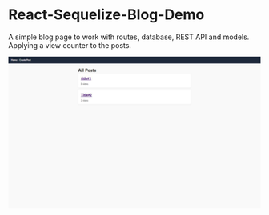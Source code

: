 # React-Sequelize-Blog-Demo
A simple blog page to work with routes, database, REST API and models. Applying a view counter to the posts.

![Homepage (All Posts)](git-blog01.jpg)